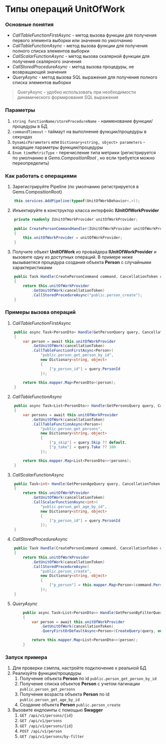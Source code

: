 # Типы операций UnitOfWork

### Основные понятия
- _CallTableFunctionFirstAsync_ - метод вызова функции для получения первого элемента выборки или значения по умолчанию
- _CallTableFunctionAsync_ - метод вызова функции для получения полного списка элементов выборки
- _CallScalarFunctionAsync_ - метод вызова скалярной функции для получения скалярного значения
- _CallStoredProcedureAsync_ - метод вызова процедуры, не возвращающей значения
- _QueryAsync_ - метод вызова SQL выражения для получения полного списка элементов выборки

> QueryAsync - удобно использовать при необходимости динамического формирования SQL выражения

### Параметры
1. `string functionName/storeProcedureName` - наименование функции/процедуры в БД
2. `commandTimeout` - таймаут на выполнение функции/процедуры в секундах
3. `DynamicParameters` или `Dictionary<string, object> parameters` - входящие параметры функции/процедуры
4. `Enum timeMetricType` - перечисление типа метрики (регистрируется по умолчанию в _Gems.CompositionRoot_ , но если требуется можно переопределить)

### Как работать с операциями
1) Зарегистрируйте Pipeline (по умолчанию регистрируется в Gems.CompositionRoot)
```csharp
    this.services.AddPipeline(typeof(UnitOfWorkBehavior<,>));
```
2) Инъектируйте в конструктор класса интерфейс **IUnitOfWorkProvider**
```csharp
    private readonly IUnitOfWorkProvider unitOfWorkProvider;
    
    public CreatePersonCommandHandler(IUnitOfWorkProvider unitOfWorkProvider)
    {
        this.unitOfWorkProvider = unitOfWorkProvider;
    }
```

3) Получите объект **UnitOfWork** из провайдера **IUnitOfWorkProvider** и вызовите одну из доступных операций. В примере ниже вызываетяся процедура создания объекта **Person** с случайными характеристиками
```csharp
    public Task Handle(CreatePersonCommand command, CancellationToken cancellationToken)
    {
        return this.unitOfWorkProvider
            .GetUnitOfWork(cancellationToken)
            .CallStoredProcedureAsync("public.person_create");
    }
```

### Примеры вызова операций
1. _CallTableFunctionFirstAsync_
```csharp
    public async Task<PersonDto> Handle(GetPersonQuery query, CancellationToken cancellationToken)
    {
        var person = await this.unitOfWorkProvider
            .GetUnitOfWork(cancellationToken)
            .CallTableFunctionFirstAsync<Person>(
                "public.person_get_person_by_id",
                new Dictionary<string, object>
                {
                    ["p_person_id"] = query.PersonId
                });
    
        return this.mapper.Map<PersonDto>(person);
    }
```
2. _CallTableFunctionAsync_
```csharp
    public async Task<List<PersonDto>> Handle(GetPersonsQuery query, CancellationToken cancellationToken)
    {
        var persons = await this.unitOfWorkProvider
            .GetUnitOfWork(cancellationToken)
            .CallTableFunctionAsync<Person>(
                "public.person_get_persons",
                new Dictionary<string, object>
                {
                    ["p_skip"] = query.Skip ?? default,
                    ["p_take"] = query.Take ?? 100
                });

        return this.mapper.Map<List<PersonDto>>(persons);
    }
```
3. _CallScalarFunctionAsync_
```csharp
    public Task<int> Handle(GetPersonAgeQuery query, CancellationToken cancellationToken)
    {
        return this.unitOfWorkProvider
            .GetUnitOfWork(cancellationToken)
            .CallScalarFunctionAsync<int>(
                "public.person_get_age_by_id",
                new Dictionary<string, object>
                {
                    ["p_person_id"] = query.PersonId
                });
    }
```
4. _CallStoredProcedureAsync_
```csharp
    public Task Handle(CreatePersonCommand command, CancellationToken cancellationToken)
    {
        return this.unitOfWorkProvider
            .GetUnitOfWork(cancellationToken)
            .CallStoredProcedureAsync(
                "public.person_create",
                new Dictionary<string, object>
                {
                    ["p_person"] = this.mapper.Map<Person>(command.Person)
                });
    }
```
5. _QueryAsync_
```csharp
        public async Task<List<PersonDto>> Handle(GetPersonByFilterQuery query, CancellationToken cancellationToken)
        {
            var person = await this.unitOfWorkProvider
                .GetUnitOfWork(cancellationToken)
                .QueryFirstOrDefaultAsync<Person>(CreateQuery(query, out var parameters), parameters);

            return this.mapper.Map<List<PersonDto>>(person);
        }
```

### Запуск примера
1. Для проверки сэмпла, настройте подключение к реальной БД
2. Реализуйте функции/процедуры
   1. Получение объекта **Person** по id `public.person_get_person_by_id`
   2. Получение списка объектов **Person** с учетом пагинации `public.person_get_persons`
   3. Получение возраста объекта **Person** по id `public.person_get_age_by_id`
   4. Создание объекта **Person**  `public.person_create`
4. Вызовите ендпоинты с помощью **Swagger**
    1. `GET /api/v1/persons/{id}`
    2. `GET /api/v1/persons`
    3. `GET /api/v1/persons/{id}`
    4. `POST /api/v1/person`
    5. `GET /api/v1/persons/by-filter`

